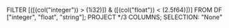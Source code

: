   FILTER [([(col("integer")) > (1i32)]) & ([(col("float")) < (2.5f64)])] FROM
    DF ["integer", "float", "string"]; PROJECT */3 COLUMNS; SELECTION: "None"